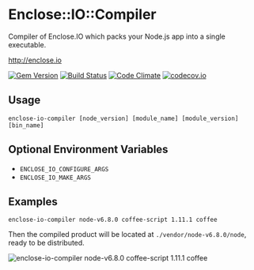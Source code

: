 # Enclose::IO::Compiler

Compiler of Enclose.IO which packs your Node.js app into a single executable.

http://enclose.io

[![Gem Version](https://badge.fury.io/rb/enclose-io-compiler.svg)](https://badge.fury.io/rb/enclose-io-compiler)
[![Build Status](https://travis-ci.org/enclose-io/compiler.svg)](https://travis-ci.org/enclose-io/compiler)
[![Code Climate](https://codeclimate.com/github/enclose-io/compiler/badges/gpa.svg)](https://codeclimate.com/github/enclose-io/compiler)
[![codecov.io](https://codecov.io/github/enclose-io/compiler/coverage.svg?branch=master)](https://codecov.io/github/enclose-io/compiler?branch=master)

## Usage

    enclose-io-compiler [node_version] [module_name] [module_version] [bin_name]

## Optional Environment Variables

* `ENCLOSE_IO_CONFIGURE_ARGS`
* `ENCLOSE_IO_MAKE_ARGS`

## Examples

    enclose-io-compiler node-v6.8.0 coffee-script 1.11.1 coffee

Then the compiled product will be located at `./vendor/node-v6.8.0/node`, ready to be distributed.

![enclose-io-compiler node-v6.8.0 coffee-script 1.11.1 coffee](https://github.com/enclose-io/compiler/blob/master/README.png?raw=true)
